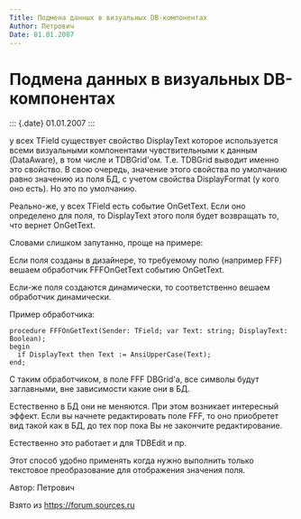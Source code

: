 ```yaml
---
Title: Подмена данных в визуальных DB-компонентах
Author: Петрович
Date: 01.01.2007
---
```



Подмена данных в визуальных DB-компонентах
==========================================

::: {.date}
01.01.2007
:::

у всех TField существует свойство DisplayText которое используется всеми
визуальными компонентами чувствительными к данным (DataAware), в том
числе и TDBGrid\'ом. Т.е. TDBGrid выводит именно это свойство. В свою
очередь, значение этого свойства по умолчанию равно значению из поля БД,
с учетом свойства DisplayFormat (у кого оно есть). Но это по умолчанию.

Реально-же, у всех TField есть событие OnGetText. Если оно определено
для поля, то DisplayText этого поля будет возвращать то, что вернет
OnGetText.

Словами слишком запутанно, проще на примере:

Если поля созданы в дизайнере, то требуемому полю (например FFF) вешаем
обработчик FFFOnGetText событию OnGetText.

Если-же поля создаются динамически, то соответственно вешаем обработчик
динамически.

Пример обработчика:

    procedure FFFOnGetText(Sender: TField; var Text: string; DisplayText: Boolean); 
    begin 
      if DisplayText then Text := AnsiUpperCase(Text); 
    end;

С таким обработчиком, в поле FFF DBGrid\'а, все символы будут
заглавными, вне зависимости какие они в БД.

Естественно в БД они не меняются. При этом возникает интересный эффект.
Если вы начнете редактировать поле FFF, то оно приобретет вид такой как
в БД, до тех пор пока Вы не закончите редактирование.

Естественно это работает и для TDBEdit и пр.

Этот способ удобно применять когда нужно выполнить только текстовое
преобразование для отображения значения поля.

Автор: Петрович

Взято из <https://forum.sources.ru>
